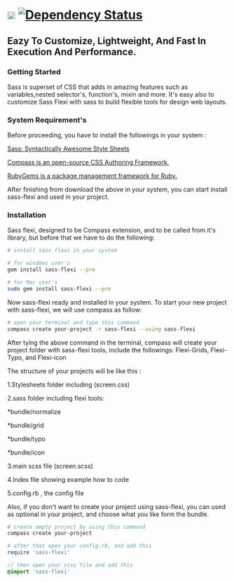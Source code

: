 
<a href="http://badge.fury.io/rb/sass-flexi"><img src="https://badge.fury.io/rb/sass-flexi.svg" alt="Gem Version" height="18"></a> <a href='https://www.versioneye.com/ruby/sass-flexi/1.0.0'><img src='https://www.versioneye.com/ruby/sass-flexi/1.0.0/badge.svg' alt="Dependency Status" /></a>
==========

## Eazy To Customize, Lightweight, And Fast In Execution And Performance.

### Getting Started

Sass is superset of CSS that adds in amazing features such as variables,nested selector's, function's, mixin and more. It's easy also to customize Sass Flexi with sass to build flexible tools for design web layouts.

### System Requirement's

Before proceeding, you have to install the followings in your system :

[Sass: Syntactically Awesome Style Sheets](http://sass-lang.com/)

[Compass is an open-source CSS Authoring Framework.](http://compass-style.org/)

[RubyGems is a package management framework for Ruby.](https://rubygems.org/pages/download)

After finishing from download the above in your system, you can start install sass-flexi and used in your project.

### Installation

Sass flexi, designed to be Compass extension, and to be called from it's library, but before that we have to do the following:

```bash
# install sass flexi in your system

# for windows user's
gem install sass-flexi --pre

# for Mac user's
sudo gem install sass-flexi --pre
```
Now sass-flexi ready and installed in your system. To start your new project with sass-flexi, we will use compass as follow:
```bash
# open your terminal and type this command
compass create your-project -r sass-flexi --using sass-flexi
```
After tying the above command in the terminal, compass will create your project folder with sass-flexi tools, include the followings: Flexi-Grids, Flexi-Typo, and Flexi-icon

The structure of your projects will be like this :

1.Stylesheets folder including (screen.css)

2.sass folder including flexi tools:

  *bundle/normalize
  
  *bundle/grid

  *bundle/typo
  
  *bundle/icon

3.main scss file (screen.scss)

4.Index file showing example how to code

5.config.rb , the config file

Also, if you don't want to create your project using sass-flexi, you can used as optional in your project, and choose what you like form the bundle.

```bash
# create empty project by using this command
compass create your-project
```

```ruby
# after that open your config.rb, and add this 
require 'sass-flexi'
```
```scss
// then open your scss file and add this 
@import 'sass-flexi'
```
